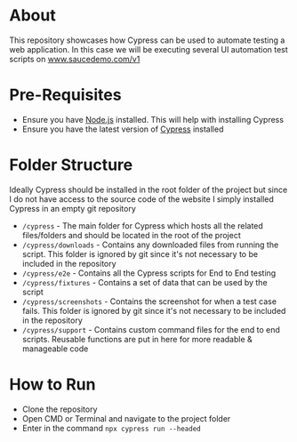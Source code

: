 # About
This repository showcases how Cypress can be used to automate testing a web application. In this case we will be executing several UI automation test scripts on www.saucedemo.com/v1

# Pre-Requisites
- Ensure you have [Node.js](https://docs.npmjs.com/downloading-and-installing-node-js-and-npm) installed. This will help with installing Cypress
- Ensure you have the latest version of [Cypress](https://docs.cypress.io/guides/getting-started/installing-cypress) installed

# Folder Structure
Ideally Cypress should be installed in the root folder of the project but since I do not have access to the source code of the website I simply installed Cypress in an empty git repository

- `/cypress` - The main folder for Cypress which hosts all the related files/folders and should be located in the root of the project
- `/cypress/downloads` - Contains any downloaded files from running the script. This folder is ignored by git since it's not necessary to be included in the repository
- `/cypress/e2e` - Contains all the Cypress scripts for End to End testing
- `/cypress/fixtures` - Contains a set of data that can be used by the script
- `/cypress/screenshots` - Contains the screenshot for when a test case fails. This folder is ignored by git since it's not necessary to be included in the repository
- `/cypress/support` - Contains custom command files for the end to end scripts. Reusable functions are put in here for more readable & manageable code

# How to Run
- Clone the repository
- Open CMD or Terminal and navigate to the project folder
- Enter in the command `npx cypress run --headed`

